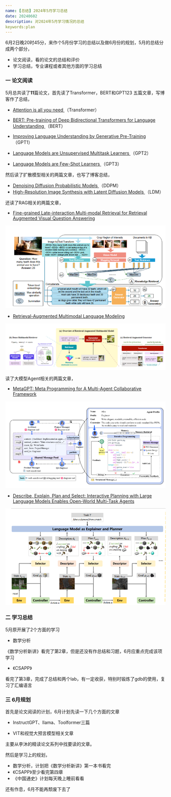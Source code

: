 ```yaml
---
name: [总结] 2024年5月学习总结
date: 20240602
description: 对2024年5月学习情况的总结
keywords:plan
---
```


6月2日晚20时45分，来作个5月份学习的总结以及做6月份的规划，5月的总结分成两个部分，

- 论文阅读，看的论文的总结和评价
- 学习总结，专业课程或者其他方面的学习总结

### 一 论文阅读

5月总共读了**11**篇论文，首先读了Transformer，BERT和GPT123 五篇文章，写博客作了总结，

- [Attention is all you need ](https://arxiv.org/abs/1706.03762)（Transformer）

- [BERT: Pre-training of Deep Bidirectional Transformers for Language Understanding ](https://arxiv.org/abs/1810.04805)（BERT）
- [Improving Language Understanding by Generative Pre-Training ](https://s3-us-west-2.amazonaws.com/openai-assets/research-covers/language-unsupervised/language_understanding_paper.pdf)（GPT1）
- [Language Models are Unsupervised Multitask Learners ](https://d4mucfpksywv.cloudfront.net/better-language-models/language_models_are_unsupervised_multitask_learners.pdf)（GPT2）
- [Language Models are Few-Shot Learners ](https://arxiv.org/abs/2005.14165)（GPT3）

然后读了扩散模型相关的两篇文章，也写了博客总结，

- [Denoising Diffusion Probabilistic Models ](https://arxiv.org/abs/2006.11239)（DDPM）
- [High-Resolution Image Synthesis with Latent Diffusion Models ](https://arxiv.org/abs/2112.10752)（LDM）

还读了RAG相关的两篇文章，

- [Fine-grained Late-interaction Multi-modal Retrieval for Retrieval Augmented Visual Question Answering](https://arxiv.org/abs/2309.17133)

![image-20240602210639964](../image/2024/image-20240602210639964.png)

- [Retrieval-Augmented Multimodal Language Modeling ](https://arxiv.org/abs/2211.12561)

![image-20240602210758007](../image/2024/image-20240602210758007.png)

读了大模型Agent相关的两篇文章，

- [MetaGPT: Meta Programming for A Multi-Agent Collaborative Framework](https://arxiv.org/abs/2308.00352)

![image-20240602210832901](../image/2024/image-20240602210832901.png)

- [Describe, Explain, Plan and Select: Interactive Planning with Large Language Models Enables Open-World Multi-Task Agents ](https://arxiv.org/abs/2302.01560)

![image-20240602210857941](../image/2024/image-20240602210857941.png)

### 二 学习总结

5月原开展了2个方面的学习

- 数学分析

《数学分析新讲》看完了第2章，但是还没有作总结和习题，6月应重点完成该项学习

- 《CSAPP》

看完了第3章，完成了总结和两个lab，有一定收获，特别时锻炼了gdb的使用，复习了汇编语言

### 三 6月规划

首先是论文阅读的计划，6月计划先读一下几个方面的文章 

- InstructGPT、llama、Toolformer三篇

- VIT和视觉大预言模型相关文章

主要从李沐的精读论文系列中找要读的文章。

然后是学习上的规划，

- 数学分析，计划把《数学分析新讲》第一本书看完
- 《CSAPP》至少看完第四章
- 《中国通史》计划每天晚上睡前看看

还有作息，6月不能再颓废下去了


